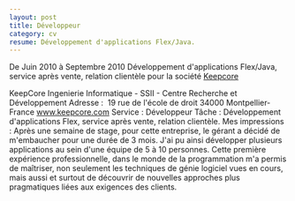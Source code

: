 ```yaml
---
layout: post
title: Développeur
category: cv
resume: Développement d'applications Flex/Java.
---
```

De Juin 2010 à Septembre 2010
Développement d'applications Flex/Java, service après vente, relation clientèle pour la société <a href="http://www.keepcore.com" target="_blank">Keepcore</a>

KeepCore
Ingenierie Informatique - SSII - Centre Recherche et Développement
Adresse : ­ 19 rue de l'école de droit­ 34000­ Montpellier­ France
www.keepcore.com
Service : Développeur­
Tâche : Développement d'applications Flex, service après vente, relation clientèle.
Mes impressions : Après une semaine de stage, pour cette entreprise, le gérant a décidé de m'embaucher pour une durée de 3 mois. J'ai pu ainsi développer plusieurs applications au sein d'une équipe de 5 à 10 personnes. Cette première expérience professionnelle, dans le monde de la programmation m'a permis de maîtriser, non seulement les techniques de génie logiciel vues en cours, mais aussi et surtout de découvrir de nouvelles approches plus pragmatiques liées aux exigences des clients.